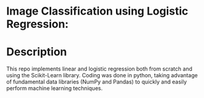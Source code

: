 # Image Classification using Logistic Regression:

# Description

This repo implements linear and logistic regression both from scratch and using the Scikit-Learn library. Coding was done in python, taking advantage of fundamental data libraries (NumPy and Pandas) to quickly and easily perform machine learning techniques. 

